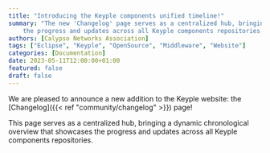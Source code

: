 ```yaml
---
title: "Introducing the Keyple components unified timeline!"
summary: "The new 'Changelog' page serves as a centralized hub, bringing a dynamic chronological overview that showcases
    the progress and updates across all Keyple components repositories."
authors: [Calypso Networks Association]
tags: ["Eclipse", "Keyple", "OpenSource", "Middleware", "Website"]
categories: [Documentation]
date: 2023-05-11T12:00:00+01:00
featured: false
draft: false
---
```


We are pleased to announce a new addition to the Keyple website: the [Changelog]({{< ref "community/changelog" >}}) page!

This page serves as a centralized hub, bringing a dynamic chronological overview that showcases the progress and updates
across all Keyple components repositories.